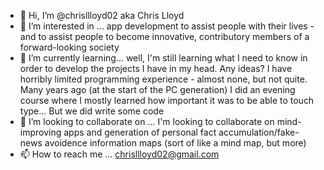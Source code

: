 - 👋 Hi, I’m @chrisllloyd02 aka Chris Lloyd
- 👀 I’m interested in ... app development to assist people with their lives - and to assist people to become innovative, contributory members of a forward-looking society
- 🌱 I’m currently learning... well, I'm still learning what I need to know in order to develop the projects I have in my head. Any ideas? I have horribly limited programming experience  - almost none, but not quite.  Many years ago (at the start of the PC generation) I did an evening course where I mostly learned how important it was to be able to touch type... But we did write some code
- 💞️ I’m looking to collaborate on ... I'm looking to collaborate on mind-improving apps and generation of personal fact accumulation/fake-news avoidence information maps (sort of like a mind map, but more)
- 📫 How to reach me ... chrisllloyd02@gmail.com

<!---
chrisllloyd02/chrisllloyd02 is a ✨ special ✨ repository because its `README.md` (this file) appears on your GitHub profile.
You can click the Preview link to take a look at your changes.
--->

